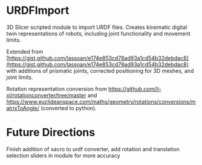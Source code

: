 # URDFImport
3D Slicer scripted module to import URDF files. Creates kinematic digital twin representations of robots, including joint functionality and movement limits.

Extended from [https://gist.github.com/lassoan/e174e853cd78ad93a1cd54b32debdac8](https://gist.github.com/lassoan/e174e853cd78ad93a1cd54b32debdac8) with additions of prismatic joints, corrected positioning for 3D meshes, and joint limits.

Rotation representation conversion from https://github.com/li-xl/rotationconverter/tree/master and https://www.euclideanspace.com/maths/geometry/rotations/conversions/matrixToAngle/ (converted to python).

# Future Directions
Finish addition of xacro to urdf converter,
add rotation and translation selection sliders in module for more accuracy
